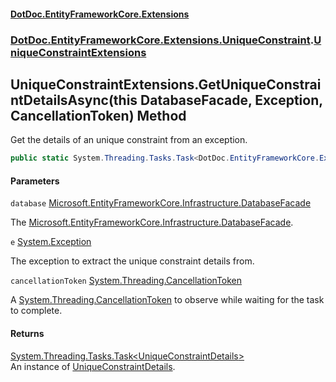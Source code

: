 #### [DotDoc\.EntityFrameworkCore\.Extensions](Home.md 'Home')
### [DotDoc\.EntityFrameworkCore\.Extensions\.UniqueConstraint](DotDoc.EntityFrameworkCore.Extensions.UniqueConstraint.md 'DotDoc\.EntityFrameworkCore\.Extensions\.UniqueConstraint').[UniqueConstraintExtensions](UniqueConstraintExtensions.md 'DotDoc\.EntityFrameworkCore\.Extensions\.UniqueConstraint\.UniqueConstraintExtensions')

## UniqueConstraintExtensions\.GetUniqueConstraintDetailsAsync\(this DatabaseFacade, Exception, CancellationToken\) Method

Get the details of an unique constraint from an exception\.

```csharp
public static System.Threading.Tasks.Task<DotDoc.EntityFrameworkCore.Extensions.UniqueConstraint.UniqueConstraintDetails?> GetUniqueConstraintDetailsAsync(this Microsoft.EntityFrameworkCore.Infrastructure.DatabaseFacade database, System.Exception e, System.Threading.CancellationToken cancellationToken=default(System.Threading.CancellationToken));
```
#### Parameters

<a name='DotDoc.EntityFrameworkCore.Extensions.UniqueConstraint.UniqueConstraintExtensions.GetUniqueConstraintDetailsAsync(thisMicrosoft.EntityFrameworkCore.Infrastructure.DatabaseFacade,System.Exception,System.Threading.CancellationToken).database'></a>

`database` [Microsoft\.EntityFrameworkCore\.Infrastructure\.DatabaseFacade](https://learn.microsoft.com/en-us/dotnet/api/microsoft.entityframeworkcore.infrastructure.databasefacade 'Microsoft\.EntityFrameworkCore\.Infrastructure\.DatabaseFacade')

The [Microsoft\.EntityFrameworkCore\.Infrastructure\.DatabaseFacade](https://learn.microsoft.com/en-us/dotnet/api/microsoft.entityframeworkcore.infrastructure.databasefacade 'Microsoft\.EntityFrameworkCore\.Infrastructure\.DatabaseFacade')\.

<a name='DotDoc.EntityFrameworkCore.Extensions.UniqueConstraint.UniqueConstraintExtensions.GetUniqueConstraintDetailsAsync(thisMicrosoft.EntityFrameworkCore.Infrastructure.DatabaseFacade,System.Exception,System.Threading.CancellationToken).e'></a>

`e` [System\.Exception](https://learn.microsoft.com/en-us/dotnet/api/system.exception 'System\.Exception')

The exception to extract the unique constraint details from\.

<a name='DotDoc.EntityFrameworkCore.Extensions.UniqueConstraint.UniqueConstraintExtensions.GetUniqueConstraintDetailsAsync(thisMicrosoft.EntityFrameworkCore.Infrastructure.DatabaseFacade,System.Exception,System.Threading.CancellationToken).cancellationToken'></a>

`cancellationToken` [System\.Threading\.CancellationToken](https://learn.microsoft.com/en-us/dotnet/api/system.threading.cancellationtoken 'System\.Threading\.CancellationToken')

A [System\.Threading\.CancellationToken](https://learn.microsoft.com/en-us/dotnet/api/system.threading.cancellationtoken 'System\.Threading\.CancellationToken') to observe while waiting for the task to complete\.

#### Returns
[System\.Threading\.Tasks\.Task&lt;](https://learn.microsoft.com/en-us/dotnet/api/system.threading.tasks.task-1 'System\.Threading\.Tasks\.Task\`1')[UniqueConstraintDetails](UniqueConstraintDetails.md 'DotDoc\.EntityFrameworkCore\.Extensions\.UniqueConstraint\.UniqueConstraintDetails')[&gt;](https://learn.microsoft.com/en-us/dotnet/api/system.threading.tasks.task-1 'System\.Threading\.Tasks\.Task\`1')  
An instance of [UniqueConstraintDetails](UniqueConstraintDetails.md 'DotDoc\.EntityFrameworkCore\.Extensions\.UniqueConstraint\.UniqueConstraintDetails')\.
